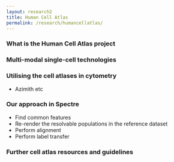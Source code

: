 ```yaml
---
layout: research2
title: Human Cell Atlas
permalink: /research/humancellatlas/
---
```


### What is the Human Cell Atlas project


### Multi-modal single-cell technologies


### Utilising the cell atlases in cytometry

- Azimith etc

### Our approach in Spectre

- Find common features
- Re-render the resolvable populations in the reference dataset
- Perform alignment
- Perform label transfer

### Further cell atlas resources and guidelines

